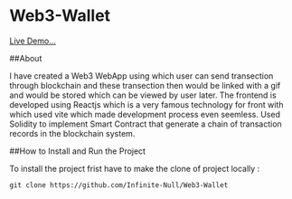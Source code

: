 # Web3-Wallet
[Live Demo...]()

##About

I have created a Web3 WebApp using which user can send transection through blockchain and these transection then would be 
linked with a gif and would be stored which can be viewed by user later. The frontend is developed using Reactjs which is a very
famous technology for front with which used vite which made development process even seemless. Used Solidity to implement Smart 
Contract that generate a chain of transaction records in the blockchain system.

##How to Install and Run the Project

To install the project frist have to make the clone of project locally :

```
git clone https://github.com/Infinite-Null/Web3-Wallet

```
